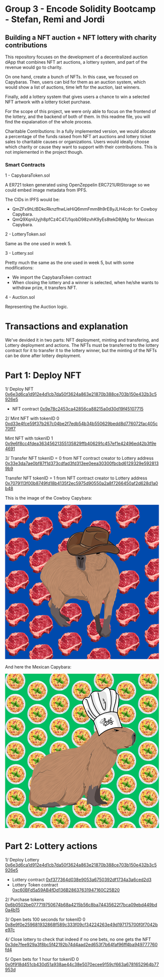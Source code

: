 # Group 3 - Encode Solidity Bootcamp - Stefan, Remi and Jordi

## Building a NFT auction + NFT lottery with charity contributions

This repository focuses on the development of a decentralized auction dApp that combines NFT art auctions, a lottery system, and part of the revenue would go to charity.

On one hand, create a bunch of NFTs. In this case, we focused on Capybaras. Then, users can bid for them as an auction system, which would show a list of auctions, time left for the auction, last winners. 

Finally, add a lottery system that gives users a chance to win a selected NFT artwork with a lottery ticket purchase.

For the scope of this project, we were only able to focus on the frontend of the lottery, and the backend of both of them. In this readme file, you will find the expalanation of the whole process.

Charitable Contributions: In a fully implemented version, we would allocate a percentage of the funds raised from NFT art auctions and lottery ticket sales to charitable causes or organizations. Users would ideally choose which charity or cause they want to support with their contributions. This is not implemented in the project though.

### Smart Contracts

1 - CapybaraToken.sol

A ER721 token generated using OpenZeppelin ERC721URIStorage so we could embed image metadata from IPFS.

The CIDs in IPFS would be:

- QmZFx9hLtBDkcRknzfhwLieHiQ6mmFmm8h9rE8yJLH4cdn for Cowboy Capybara.
- QmQ9XqniUyjh8pfCz4C47J1qobD98zvhK9yEs8tekD8jMg for Mexican Capybara.

2 - LotteryToken.sol

Same as the one used in week 5.

3 - Lottery.sol

Pretty much the same as the one used in week 5, but with some modifications:

- We import the CapybaraToken contract 
- When closing the lottery and a winner is selected, when he/she wants to withdraw prize, it transfers NFT.

4 - Auction.sol

Representing the Auction logic.

# Transactions and explanation

We've devided it in two parts: NFT deployment, minting and transfering, and Lottery deployment and actions. The NFTs must be transferred to the lottery contract for it to transfer it to the lottery winner, but the minting of the NFTs can be done after lottery deployment. 

# Part 1: Deploy NFT
 
1/ Deploy NFT [0x6e3d6ca1d912e4d1cb7da50f3624a863e21870b388ce703b150e432b3c5926e5](https://sepolia.etherscan.io/tx/0x6e3d6ca1d912e4d1cb7da50f3624a863e21870b388ce703b150e432b3c5926e5)  
- NFT contract [0x9e78c2453ca42856ca88215a0d30d19f45107715](https://sepolia.etherscan.io/address/0x9e78c2453ca42856ca88215a0d30d19f45107715)

2/ Mint NFT with tokenID 0 [0xd33e4fce59f37b267c04be2f7edb54b34b550629bedd8d776072fac405c70ff7](https://sepolia.etherscan.io/tx/0xd33e4fce59f37b267c04be2f7edb54b34b550629bedd8d776072fac405c70ff7) 

Mint NFT with tokenID 1 [0x9e6f8cc4fdea36345621355135829ffb406291c457ef1e42496ed42b3f9e4691](https://sepolia.etherscan.io/tx/0x9e6f8cc4fdea36345621355135829ffb406291c457ef1e42496ed42b3f9e4691) 

3/ Transfer NFT tokenID = 0 from NFT contract creator to Lottery address [0x33e3da7ae0bf87f1d373cdfad3fd313ee0eea30300fbcbd6129329e5928139b9](https://sepolia.etherscan.io/tx/0x33e3da7ae0bf87f1d373cdfad3fd313ee0eea30300fbcbd6129329e5928139b9)

Transfer NFT tokenID = 1 from NFT contract creator to Lottery address [0x7079113f00b8749fd18b4135f2ec5975d90550a2a8f7266450af2d628d1a0b48](https://sepolia.etherscan.io/tx/0x7079113f00b8749fd18b4135f2ec5975d90550a2a8f7266450af2d628d1a0b48)

This is the image of the Cowboy Capybara:


![Cowboy Capybara](https://github.com/encode-club-solidity-bootcamp-team-3/final_project_bootcamp/blob/main/protocol/pictures/0.png)


And here the Mexican Capybara:


![Mexican Capybara](https://github.com/encode-club-solidity-bootcamp-team-3/final_project_bootcamp/blob/main/protocol/pictures/1.png)


# Part 2: Lottery actions

1/ Deploy Lottery [0x6e3d6ca1d912e4d1cb7da50f3624a863e21870b388ce703b150e432b3c5926e5](https://sepolia.etherscan.io/tx/0x6e3d6ca1d912e4d1cb7da50f3624a863e21870b388ce703b150e432b3c5926e5)
- Lottery contract [0xf377364d038e9053a6750392df1734a3a6ced2d3](https://sepolia.etherscan.io/address/0xf377364d038e9053a6750392df1734a3a6ced2d3)
- Lottery Token contract [0xc60BFd5a59AB4fDd136B28637631947160C25B20](https://sepolia.etherscan.io/address/0xc60BFd5a59AB4fDd136B28637631947160C25B20)

2/ Purchase tokens [0x6b0502be077719750674b68a4215b56c8ba74435622f7bca09ebd449bd0a4b15](https://sepolia.etherscan.io/tx/0x6b0502be077719750674b68a4215b56c8ba74435622f7bca09ebd449bd0a4b15)

3/ Open bets 100 seconds for tokenID 0 [0x8e9f0e259681932868f589c333f09cf34224263e49d197175700f0f7042be97c](https://sepolia.etherscan.io/tx/0x8e9f0e259681932868f589c333f09cf34224263e49d197175700f0f7042be97c)

4/ Close lottery to check that indeed if no one bets, no one gets the NFT 
[0x3de7fee929a3f8bc5f42192b74d4aad2ed653f7b64faf96ff4ba949777760fd4](https://sepolia.etherscan.io/tx/0x3de7fee929a3f8bc5f42192b74d4aad2ed653f7b64faf96ff4ba949777760fd4)

5/ Open bets for 1 hour for tokenID 0 [0x0f918d451cb430d51a938ae44c38e5070ecee9159cf663a6781652964b77953d](https://sepolia.etherscan.io/tx/0x0f918d451cb430d51a938ae44c38e5070ecee9159cf663a6781652964b77953d)



